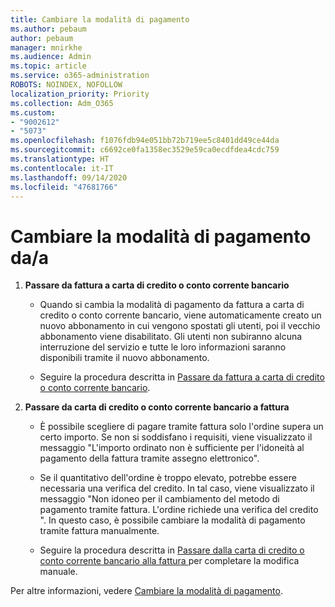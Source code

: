```yaml
---
title: Cambiare la modalità di pagamento
ms.author: pebaum
author: pebaum
manager: mnirkhe
ms.audience: Admin
ms.topic: article
ms.service: o365-administration
ROBOTS: NOINDEX, NOFOLLOW
localization_priority: Priority
ms.collection: Adm_O365
ms.custom:
- "9002612"
- "5073"
ms.openlocfilehash: f1076fdb94e051bb72b719ee5c8401dd49ce44da
ms.sourcegitcommit: c6692ce0fa1358ec3529e59ca0ecdfdea4cdc759
ms.translationtype: HT
ms.contentlocale: it-IT
ms.lasthandoff: 09/14/2020
ms.locfileid: "47681766"
---
```

# <a name="change-payment-method-fromto"></a>Cambiare la modalità di pagamento da/a

1. **Passare da fattura a carta di credito o conto corrente bancario**

    - Quando si cambia la modalità di pagamento da fattura a carta di credito o conto corrente bancario, viene automaticamente creato un nuovo abbonamento in cui vengono spostati gli utenti, poi il vecchio abbonamento viene disabilitato. Gli utenti non subiranno alcuna interruzione del servizio e tutte le loro informazioni saranno disponibili tramite il nuovo abbonamento. 

    - Seguire la procedura descritta in [Passare da fattura a carta di credito o conto corrente bancario](https://docs.microsoft.com/microsoft-365/commerce/billing-and-payments/change-payment-method?view=o365-worldwide#change-from-invoice-to-credit-card-or-bank-account).

2. **Passare da carta di credito o conto corrente bancario a fattura**

    - È possibile scegliere di pagare tramite fattura solo l'ordine supera un certo importo. Se non si soddisfano i requisiti, viene visualizzato il messaggio "L'importo ordinato non è sufficiente per l'idoneità al pagamento della fattura tramite assegno elettronico".

    - Se il quantitativo dell'ordine è troppo elevato, potrebbe essere necessaria una verifica del credito. In tal caso, viene visualizzato il messaggio "Non idoneo per il cambiamento del metodo di pagamento tramite fattura. L'ordine richiede una verifica del credito ". In questo caso, è possibile cambiare la modalità di pagamento tramite fattura manualmente.

    - Seguire la procedura descritta in [Passare dalla carta di credito o conto corrente bancario alla fattura ](https://docs.microsoft.com/microsoft-365/commerce/billing-and-payments/change-payment-method?view=o365-worldwide#change-from-credit-card-or-bank-account-to-invoice) per completare la modifica manuale.

Per altre informazioni, vedere [Cambiare la modalità di pagamento](https://docs.microsoft.com/microsoft-365/commerce/billing-and-payments/change-payment-method).
